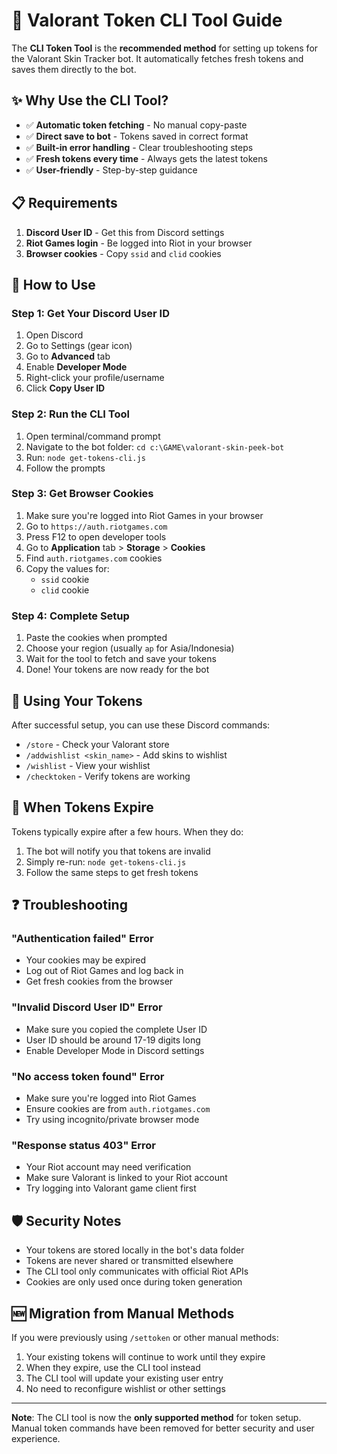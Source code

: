 # 🚀 Valorant Token CLI Tool Guide

The **CLI Token Tool** is the **recommended method** for setting up tokens for the Valorant Skin Tracker bot. It automatically fetches fresh tokens and saves them directly to the bot.

## ✨ Why Use the CLI Tool?

- ✅ **Automatic token fetching** - No manual copy-paste
- ✅ **Direct save to bot** - Tokens saved in correct format
- ✅ **Built-in error handling** - Clear troubleshooting steps
- ✅ **Fresh tokens every time** - Always gets the latest tokens
- ✅ **User-friendly** - Step-by-step guidance

## 📋 Requirements

1. **Discord User ID** - Get this from Discord settings
2. **Riot Games login** - Be logged into Riot in your browser
3. **Browser cookies** - Copy `ssid` and `clid` cookies

## 🔧 How to Use

### Step 1: Get Your Discord User ID
1. Open Discord
2. Go to Settings (gear icon)
3. Go to **Advanced** tab
4. Enable **Developer Mode**
5. Right-click your profile/username
6. Click **Copy User ID**

### Step 2: Run the CLI Tool
1. Open terminal/command prompt
2. Navigate to the bot folder: `cd c:\GAME\valorant-skin-peek-bot`
3. Run: `node get-tokens-cli.js`
4. Follow the prompts

### Step 3: Get Browser Cookies
1. Make sure you're logged into Riot Games in your browser
2. Go to `https://auth.riotgames.com`
3. Press F12 to open developer tools
4. Go to **Application** tab > **Storage** > **Cookies**
5. Find `auth.riotgames.com` cookies
6. Copy the values for:
   - `ssid` cookie
   - `clid` cookie

### Step 4: Complete Setup
1. Paste the cookies when prompted
2. Choose your region (usually `ap` for Asia/Indonesia)
3. Wait for the tool to fetch and save your tokens
4. Done! Your tokens are now ready for the bot

## 🎯 Using Your Tokens

After successful setup, you can use these Discord commands:

- `/store` - Check your Valorant store
- `/addwishlist <skin_name>` - Add skins to wishlist
- `/wishlist` - View your wishlist
- `/checktoken` - Verify tokens are working

## 🔄 When Tokens Expire

Tokens typically expire after a few hours. When they do:

1. The bot will notify you that tokens are invalid
2. Simply re-run: `node get-tokens-cli.js`
3. Follow the same steps to get fresh tokens

## ❓ Troubleshooting

### "Authentication failed" Error
- Your cookies may be expired
- Log out of Riot Games and log back in
- Get fresh cookies from the browser

### "Invalid Discord User ID" Error
- Make sure you copied the complete User ID
- User ID should be around 17-19 digits long
- Enable Developer Mode in Discord settings

### "No access token found" Error
- Make sure you're logged into Riot Games
- Ensure cookies are from `auth.riotgames.com`
- Try using incognito/private browser mode

### "Response status 403" Error
- Your Riot account may need verification
- Make sure Valorant is linked to your Riot account
- Try logging into Valorant game client first

## 🛡️ Security Notes

- Your tokens are stored locally in the bot's data folder
- Tokens are never shared or transmitted elsewhere
- The CLI tool only communicates with official Riot APIs
- Cookies are only used once during token generation

## 🆕 Migration from Manual Methods

If you were previously using `/settoken` or other manual methods:

1. Your existing tokens will continue to work until they expire
2. When they expire, use the CLI tool instead
3. The CLI tool will update your existing user entry
4. No need to reconfigure wishlist or other settings

---

**Note**: The CLI tool is now the **only supported method** for token setup. Manual token commands have been removed for better security and user experience.
